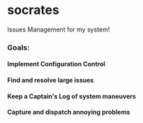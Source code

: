 socrates
========

Issues Management for my system!


### Goals: 
#### Implement Configuration Control
#### Find and resolve large issues
#### Keep a Captain's Log of system maneuvers
#### Capture and dispatch annoying problems
